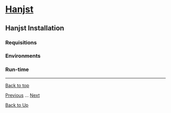 # [Hanjst](/hanst/index)
## Hanjst Installation
### Requisitions



### Environments

### Run-time


----
[Back to top](/hanjst/hanjst-install)

[Previous](./what-is-hanjst) ... [Next](./)

[Back to Up](/hanjst/index)

<!--stackedit_data:
eyJoaXN0b3J5IjpbLTExMDk5Nzg1ODcsMTgyODI4ODg5N119
-->